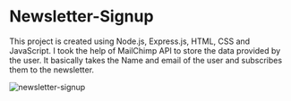 # Newsletter-Signup
This project is created using Node.js, Express.js, HTML, CSS and JavaScript. I took the help of MailChimp API to store the data provided by the user. It basically takes the Name and email of the user and subscribes them to the newsletter.

![newsletter-signup](https://user-images.githubusercontent.com/100675296/217871275-dd624d3e-6fb8-4422-94c5-05c92e9da077.png)
